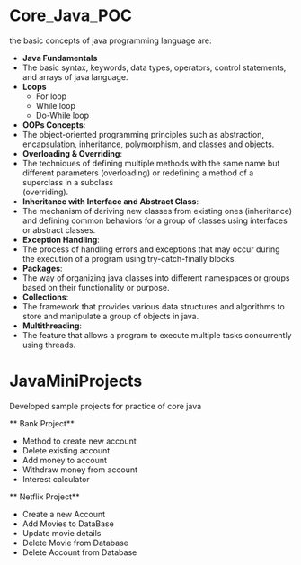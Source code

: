 # Core_Java_POC
the basic concepts of java programming language are:

- **Java Fundamentals**
-  The basic syntax, keywords, data types, operators, control statements, and arrays of java language.
-  **Loops**
    * For loop
    * While loop
    * Do-While loop
- **OOPs Concepts**:
-  The object-oriented programming principles such as abstraction, encapsulation, inheritance, polymorphism, and classes and objects.
- **Overloading & Overriding**:
-  The techniques of defining multiple methods with the same name but different parameters (overloading) or redefining a method of a superclass in a subclass     
  (overriding).
- **Inheritance with Interface and Abstract Class**:
-  The mechanism of deriving new classes from existing ones (inheritance) and defining common behaviors for a group of classes using interfaces or abstract classes.
- **Exception Handling**:
-  The process of handling errors and exceptions that may occur during the execution of a program using try-catch-finally blocks.
- **Packages**:
- The way of organizing java classes into different namespaces or groups based on their functionality or purpose.
- **Collections**:
- The framework that provides various data structures and algorithms to store and manipulate a group of objects in java.
- **Multithreading**:
-  The feature that allows a program to execute multiple tasks concurrently using threads.



# JavaMiniProjects

Developed sample projects for practice of core java

** Bank Project**
- Method to create new account
- Delete existing account
- Add money to account
- Withdraw money from account
- Interest calculator

** Netflix Project**
- Create a new Account
- Add Movies to DataBase
- Update movie details
- Delete Movie from Database
- Delete Account from Database
